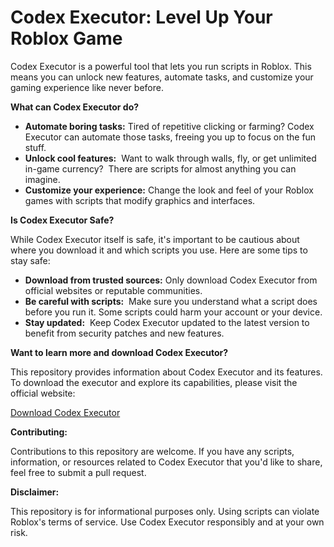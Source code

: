 # Codex Executor: Level Up Your Roblox Game

Codex Executor is a powerful tool that lets you run scripts in Roblox. This means you can unlock new features, automate tasks, and customize your gaming experience like never before. 

**What can Codex Executor do?**

* **Automate boring tasks:** Tired of repetitive clicking or farming? Codex Executor can automate those tasks, freeing you up to focus on the fun stuff.
* **Unlock cool features:**  Want to walk through walls, fly, or get unlimited in-game currency?  There are scripts for almost anything you can imagine.
* **Customize your experience:** Change the look and feel of your Roblox games with scripts that modify graphics and interfaces.

**Is Codex Executor Safe?**

While Codex Executor itself is safe, it's important to be cautious about where you download it and which scripts you use. Here are some tips to stay safe:

* **Download from trusted sources:** Only download Codex Executor from official websites or reputable communities.
* **Be careful with scripts:**  Make sure you understand what a script does before you run it. Some scripts could harm your account or your device.
* **Stay updated:**  Keep Codex Executor updated to the latest version to benefit from security patches and new features.

**Want to learn more and download Codex Executor?**

This repository provides information about Codex Executor and its features. To download the executor and explore its capabilities, please visit the official website:

[Download Codex Executor](https://deltaexecutorhub.com/codex-executor-level-up-your-roblox-game-download-for-pc-ios-android/) 

**Contributing:**

Contributions to this repository are welcome. If you have any scripts, information, or resources related to Codex Executor that you'd like to share, feel free to submit a pull request.

**Disclaimer:**

This repository is for informational purposes only. Using scripts can violate Roblox's terms of service. Use Codex Executor responsibly and at your own risk.
